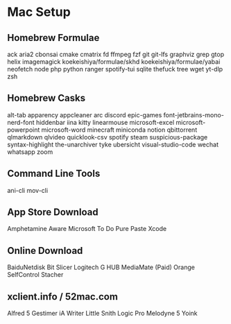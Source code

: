 # Mac Setup

## Homebrew Formulae
ack
aria2
cbonsai
cmake
cmatrix
fd
ffmpeg
fzf
git
git-lfs
graphviz
grep
gtop
helix
imagemagick
koekeishiya/formulae/skhd
koekeishiya/formulae/yabai
neofetch
node
php
python
ranger
spotify-tui
sqlite
thefuck
tree
wget
yt-dlp
zsh

## Homebrew Casks
alt-tab
apparency
appcleaner
arc
discord
epic-games
font-jetbrains-mono-nerd-font
hiddenbar
iina
kitty
linearmouse
microsoft-excel
microsoft-powerpoint
microsoft-word
minecraft
miniconda
notion
qbittorrent
qlmarkdown
qlvideo
quicklook-csv
spotify
steam
suspicious-package
syntax-highlight
the-unarchiver
tyke
ubersicht
visual-studio-code
wechat
whatsapp
zoom

## Command Line Tools
ani-cli
mov-cli

## App Store Download
Amphetamine
Aware
Microsoft To Do
Pure Paste
Xcode

## Online Download
BaiduNetdisk
Bit Slicer
Logitech G HUB
MediaMate (Paid)
Orange
SelfControl
Stacher

## xclient.info / 52mac.com
Alfred 5
Gestimer
iA Writer
Little Snith
Logic Pro
Melodyne 5
Yoink